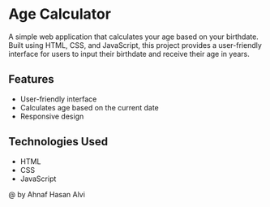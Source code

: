 # Age Calculator

A simple web application that calculates your age based on your birthdate. Built using HTML, CSS, and JavaScript, this project provides a user-friendly interface for users to input their birthdate and receive their age in years.

## Features

- User-friendly interface
- Calculates age based on the current date
- Responsive design

## Technologies Used

- HTML
- CSS
- JavaScript

@ by Ahnaf Hasan Alvi
